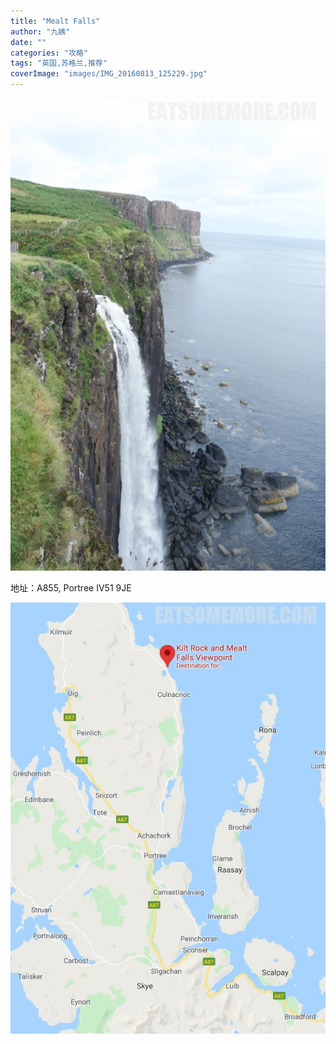 ```yaml
---
title: "Mealt Falls"
author: "九姨"
date: ""
categories: "攻略"
tags: "英国,苏格兰,推荐"
coverImage: "images/IMG_20160813_125229.jpg"
---
```


>

![Mealt Falls](images/IMG_20160813_125229.jpg)


地址：A855, Portree IV51 9JE

![Mealt Falls](images/mealtfalls.jpg)